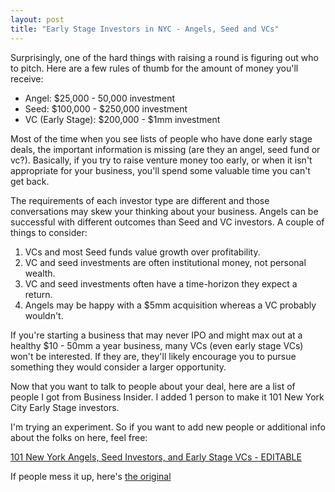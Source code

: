 ```yaml
---
layout: post
title: "Early Stage Investors in NYC - Angels, Seed and VCs"
---
```

Surprisingly, one of the hard things with raising a round is figuring out who to pitch. Here are a few rules of thumb for the amount of money you'll receive:

* Angel: $25,000 - 50,000 investment
* Seed: $100,000 - $250,000 investment
* VC (Early Stage): $200,000 - $1mm investment

Most of the time when you see lists of people who have done early stage deals, the important information is missing (are they an angel, seed fund or vc?). Basically, if you try to raise venture money too early, or when it isn't appropriate for your business, you'll spend some valuable time you can't get back.

The requirements of each investor type are different and those conversations may skew your thinking about your business. Angels can be successful with different outcomes than Seed and VC investors. A couple of things to consider:

1. VCs and most Seed funds value growth over profitability.
1. VC and seed investments are often institutional money, not personal wealth.
1. VC and seed investments often have a time-horizon they expect a return.
1. Angels may be happy with a $5mm acquisition whereas a VC probably wouldn't.

If you're starting a business that may never IPO and might max out at a healthy $10 - 50mm a year business, many VCs (even early stage VCs) won't be interested. If they are, they'll likely encourage you to pursue something they would consider a larger opportunity.

Now that you want to talk to people about your deal, here are a list of people I got from Business Insider. I added 1 person to make it 101 New York City Early Stage investors.

I'm trying an experiment. So if you want to add new people or additional info about the folks on here, feel free:

[101 New York Angels, Seed Investors, and Early Stage VCs - EDITABLE](https://docs.google.com/a/customer.io/spreadsheet/ccc?key=0Ap5XbqUM9nICdG40LXVVamRyN19zZHlTU3E2SmdDTkE#gid=0)

If people mess it up, here's [the original](https://docs.google.com/spreadsheet/ccc?key=0Ap5XbqUM9nICdGI5X0Z4MzlqWWJ4R2M1TjFPYl9JaGc) 
